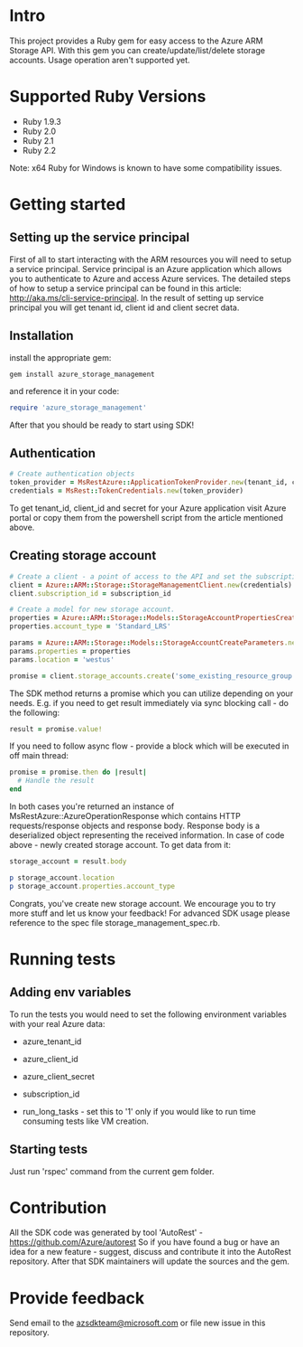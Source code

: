 # Intro

This project provides a Ruby gem for easy access to the Azure ARM Storage API. With this gem you can create/update/list/delete storage accounts. Usage operation aren't supported yet.

# Supported Ruby Versions

* Ruby 1.9.3
* Ruby 2.0
* Ruby 2.1
* Ruby 2.2

Note: x64 Ruby for Windows is known to have some compatibility issues.

# Getting started

## Setting up the service principal

First of all to start interacting with the ARM resources you will need to setup a service principal. Service principal is an Azure application which allows you to authenticate to Azure and access Azure services. The detailed steps of how to setup a service principal can be found in this article: http://aka.ms/cli-service-principal. In the result of setting up service principal you will get tenant id, client id and client secret data.

## Installation

install the appropriate gem:

```
gem install azure_storage_management
```

and reference it in your code:

```Ruby
require 'azure_storage_management'
```

After that you should be ready to start using SDK!

## Authentication

```Ruby
# Create authentication objects
token_provider = MsRestAzure::ApplicationTokenProvider.new(tenant_id, client_id, secret)
credentials = MsRest::TokenCredentials.new(token_provider)
```

To get tenant_id, client_id and secret for your Azure application visit Azure portal or copy them from the powershell script from the article mentioned above.

## Creating storage account

```Ruby
# Create a client - a point of access to the API and set the subscription id
client = Azure::ARM::Storage::StorageManagementClient.new(credentials)
client.subscription_id = subscription_id

# Create a model for new storage account.
properties = Azure::ARM::Storage::Models::StorageAccountPropertiesCreateParameters.new
properties.account_type = 'Standard_LRS'

params = Azure::ARM::Storage::Models::StorageAccountCreateParameters.new
params.properties = properties
params.location = 'westus'

promise = client.storage_accounts.create('some_existing_resource_group', 'newstorageaccount', params)
```

The SDK method returns a promise which you can utilize depending on your needs. E.g. if you need to get result immediately via sync blocking call - do the following:

```Ruby
result = promise.value!
```

If you need to follow async flow - provide a block which will be executed in off main thread:

```Ruby
promise = promise.then do |result|
  # Handle the result
end
```

In both cases you're returned an instance of MsRestAzure::AzureOperationResponse which contains HTTP requests/response objects and response body. Response body is a deserialized object representing the received information. In case of code above - newly created storage account. To get data from it:

```Ruby
storage_account = result.body

p storage_account.location
p storage_account.properties.account_type
```

Congrats, you've create new storage account. We encourage you to try more stuff and let us know your feedback!
For advanced SDK usage please reference to the spec file storage_management_spec.rb.

# Running tests

## Adding env variables

To run the tests you would need to set the following environment variables with your real Azure data:

* azure_tenant_id
* azure_client_id
* azure_client_secret
* subscription_id

* run_long_tasks - set this to '1' only if you would like to run time consuming tests like VM creation.

## Starting tests

Just run 'rspec' command from the current gem folder.

# Contribution

All the SDK code was generated by tool 'AutoRest' - https://github.com/Azure/autorest
So if you have found a bug or have an idea for a new feature - suggest, discuss and contribute it into the AutoRest repository. After that SDK maintainers will update the sources and the gem.

# Provide feedback

Send email to the azsdkteam@microsoft.com or file new issue in this repository.